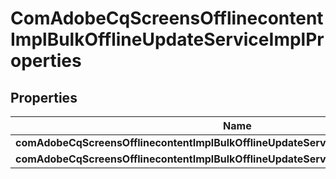 
# ComAdobeCqScreensOfflinecontentImplBulkOfflineUpdateServiceImplProperties

## Properties
Name | Type | Description | Notes
------------ | ------------- | ------------- | -------------
**comAdobeCqScreensOfflinecontentImplBulkOfflineUpdateServiceImplProjectPath** | [**ConfigNodePropertyArray**](ConfigNodePropertyArray.md) |  |  [optional]
**comAdobeCqScreensOfflinecontentImplBulkOfflineUpdateServiceImplScheduleFrequency** | [**ConfigNodePropertyString**](ConfigNodePropertyString.md) |  |  [optional]



